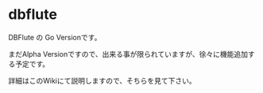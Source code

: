 # dbflute

DBFlute の Go Versionです。

まだAlpha Versionですので、出来る事が限られていますが、徐々に機能追加する予定です。

詳細はこのWikiにて説明しますので、そちらを見て下さい。
